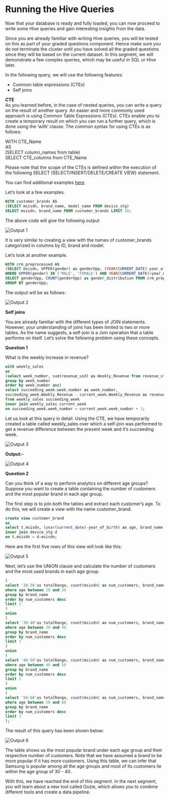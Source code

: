 # Running the Hive Queries

Now that your database is ready and fully loaded, you can now proceed to write some Hive queries and gain interesting insights from the data.  

Since you are already familiar with writing Hive queries, you will be tested on this as part of your graded questions component. Hence make sure you do not terminate the cluster until you have solved all the graded questions since they will be based on the current dataset. In this segment, we will demonstrate a few complex queries, which may be useful in SQL or Hive later.

In the following query, we will use the following features:

- Common table expressions (CTEs)
- Self joins

**CTE**  
As you learned before, in the case of nested queries, you can write a query on the result of another query. An easier and more commonly used approach is using Common Table Expressions (CTEs). CTEs enable you to create a temporary result on which you can run a further query, which is done using the ‘with’ clause. The common syntax for using CTEs is as follows:  

WITH CTE_Name  
AS  
(SELECT column_names from table)  
SELECT CTE_columns from CTE_Name

Please note that the scope of the CTEs is defined within the execution of the following SELECT (SELECT/INSERT/DELETE/CREATE VIEW) statement.

You can find additional examples [here](https://cwiki.apache.org/confluence/display/Hive/Common+Table+Expression).

Let’s look at a few examples.

```sql
WITH customer_brands AS
(SELECT msisdn, brand_name, model_name FROM device_stg)
SELECT msisdn, brand_name FROM customer_brands LIMIT 10;
```

The above code will give the following output

![Output 1](https://i.ibb.co/h2kkFMM/output1.png)

It is very similar to creating a view with the names of customer_brands categorized in columns by ID, brand and model.

Let’s look at another example.

```sql
WITH crm_preprocessed AS
(SELECT msisdn, UPPER(gender) as genderUpp, (YEAR(CURRENT_DATE)-year_of_birth) as age FROM crm_stg
WHERE UPPER(gender) IN ('MALE', 'FEMALE') AND YEAR(CURRENT_DATE)>year_of_birth)
SELECT genderUpp, COUNT(genderUpp) as gender_distribution FROM crm_preprocessed
GROUP BY genderUpp;
```

The output will be as follows:

![Output 2](https://i.ibb.co/xf2sNgc/output2.png)

**Self joins**

You are already familiar with the different types of JOIN statements. However, your understanding of joins has been limited to two or more tables. As the name suggests, a self-join is a Join operation that a table performs on itself. Let’s solve the following problem using these concepts.

**Question 1**

What is the weekly increase in revenue?

```sql
with weekly_sales 
as
(select week_number, sum(revenue_usd) as Weekly_Revenue from revenue_stg
group by week_number
order by week_number asc)
select succeeding_week.week_number as week_number, 
succeeding_week.Weekly_Revenue - current_week.Weekly_Revenue as revenue_increment 
from weekly_sales succeeding_week
inner join weekly_sales current_week
on succeeding_week.week_number = current_week.week_number + 1;
```

Let us look at this query in detail. Using the CTE, we have temporarily created a table called weekly_sales over which a self-join was performed to get a revenue difference between the present week and it’s succeeding week.

![Output 3](https://i.ibb.co/Y7dk9tq/output3.png)

**Output:-**

![Output 4](https://i.ibb.co/hyh1hTm/output4.png)

**Question 2**

Can you think of a way to perform analytics on different age groups? Suppose you want to create a table containing the number of customers and the most popular brand in each age group.

The first step is to join both the tables and extract each customer’s age. To do this, we will create a view with the name customer_brand.

```sql
create view customer_brand
as
select t.msisdn, (year(current_date)-year_of_birth) as age, brand_name from crm_stg t
inner join device_stg d
on t.msisdn = d.msisdn;
```

Here are the first five rows of this view will look like this:

![Output 5](https://i.ibb.co/LYRzbJF/output5.png)

Next, let’s use the UNION clause and calculate the number of customers and the most used brands in each age group.

```sql
(
select '20-30'as totalRange, count(msisdn) as num_customers, brand_name from customer_brand
where age between 20 and 30
group by brand_name
order by num_customers desc
limit 1
)
union
(
select '30-40'as totalRange, count(msisdn) as num_customers, brand_name from customer_brand
where age between 30 and 40
group by brand_name
order by num_customers desc
limit 1
)
union
(
select '40-50'as totalRange, count(msisdn) as num_customers, brand_name from customer_brand
where age between 40 and 50
group by brand_name
order by num_customers desc
limit 1
)
union
(
select '50-60'as totalRange, count(msisdn) as num_customers, brand_name from customer_brand
where age between 50 and 60
group by brand_name
order by num_customers desc
limit 1
);
```

The result of this query has been shown below:

![Output 6](https://i.ibb.co/VH5sWrP/output6.png)

The table shows us the most popular brand under each age group and their respective number of customers. Note that we have assumed a brand to be more popular if it has more customers. Using this table, we can infer that Samsung is popular among all the age groups and most of its customers lie within the age group of 30 - 40.  

With this, we have reached the end of this segment. In the next segment, you will learn about a new tool called Oozie, which allows you to combine different tools and create a data pipeline.
